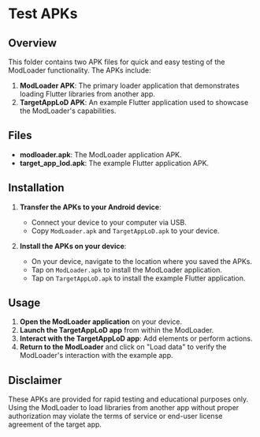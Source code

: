# Test APKs

## Overview
This folder contains two APK files for quick and easy testing of the ModLoader functionality. The APKs include:

1. **ModLoader APK**: The primary loader application that demonstrates loading Flutter libraries from another app.
2. **TargetAppLoD APK**: An example Flutter application used to showcase the ModLoader's capabilities.

## Files
- **modloader.apk**: The ModLoader application APK.
- **target_app_lod.apk**: The example Flutter application APK.

## Installation
1. **Transfer the APKs to your Android device**:
    - Connect your device to your computer via USB.
    - Copy `ModLoader.apk` and `TargetAppLoD.apk` to your device.

2. **Install the APKs on your device**:
    - On your device, navigate to the location where you saved the APKs.
    - Tap on `ModLoader.apk` to install the ModLoader application.
    - Tap on `TargetAppLoD.apk` to install the example Flutter application.

## Usage
1. **Open the ModLoader application** on your device.
2. **Launch the TargetAppLoD app** from within the ModLoader.
3. **Interact with the TargetAppLoD app**: Add elements or perform actions.
4. **Return to the ModLoader** and click on "Load data" to verify the ModLoader's interaction with the example app.

## Disclaimer
These APKs are provided for rapid testing and educational purposes only. Using the ModLoader to load libraries from another app without proper authorization may violate the terms of service or end-user license agreement of the target app.